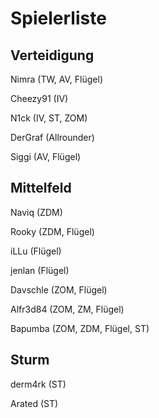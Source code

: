 Spielerliste
==========

Verteidigung
----------

Nimra (TW, AV, Flügel)

Cheezy91 (IV)

N1ck (IV, ST, ZOM)

DerGraf (Allrounder)

Siggi (AV, Flügel)

Mittelfeld
----------

Naviq (ZDM)

Rooky (ZDM, Flügel)

iLLu (Flügel)

jenlan (Flügel)

Davschle (ZOM, Flügel)

Alfr3d84 (ZOM, ZM, Flügel)

Bapumba (ZOM, ZDM, Flügel, ST)

Sturm
----------

derm4rk (ST)

Arated (ST)
